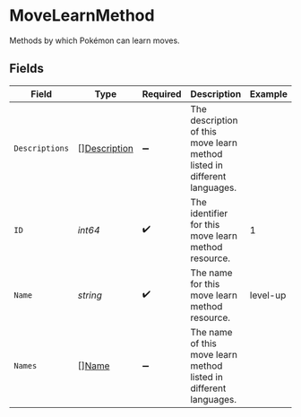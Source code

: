 # MoveLearnMethod

Methods by which Pokémon can learn moves.


## Fields

| Field                                                                    | Type                                                                     | Required                                                                 | Description                                                              | Example                                                                  |
| ------------------------------------------------------------------------ | ------------------------------------------------------------------------ | ------------------------------------------------------------------------ | ------------------------------------------------------------------------ | ------------------------------------------------------------------------ |
| `Descriptions`                                                           | [][Description](../../models/shared/description.md)                      | :heavy_minus_sign:                                                       | The description of this move learn method listed in different languages. |                                                                          |
| `ID`                                                                     | *int64*                                                                  | :heavy_check_mark:                                                       | The identifier for this move learn method resource.                      | 1                                                                        |
| `Name`                                                                   | *string*                                                                 | :heavy_check_mark:                                                       | The name for this move learn method resource.                            | level-up                                                                 |
| `Names`                                                                  | [][Name](../../models/shared/name.md)                                    | :heavy_minus_sign:                                                       | The name of this move learn method listed in different languages.        |                                                                          |